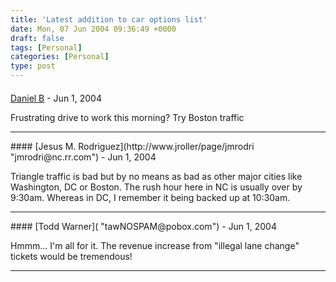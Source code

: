 ```yaml
---
title: 'Latest addition to car options list'
date: Mon, 07 Jun 2004 09:36:49 +0000
draft: false
tags: [Personal]
categories: [Personal]
type: post
---
```



#### 
[Daniel B]( "blog@dbradby.net") - <time datetime="2004-06-07 13:31:26">Jun 1, 2004</time>

Frustrating drive to work this morning? Try Boston traffic
<hr />
#### 
[Jesus M. Rodriguez](http://www.jroller/page/jmrodri "jmrodri@nc.rr.com") - <time datetime="2004-06-07 21:57:29">Jun 1, 2004</time>

Triangle traffic is bad but by no means as bad as other major cities like Washington, DC or Boston. The rush hour here in NC is usually over by 9:30am. Whereas in DC, I remember it being backed up at 10:30am.
<hr />
#### 
[Todd Warner]( "tawNOSPAM@pobox.com") - <time datetime="2004-06-14 14:39:47">Jun 1, 2004</time>

Hmmm... I'm all for it. The revenue increase from "illegal lane change" tickets would be tremendous!
<hr />
